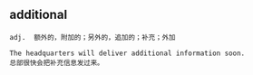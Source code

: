 ## additional
```
adj.  额外的，附加的；另外的，追加的；补充；外加

The headquarters will deliver additional information soon.
总部很快会把补充信息发过来。
```

